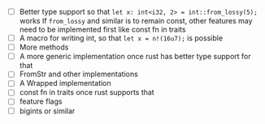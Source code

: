 - [ ] Better type support so that `let x: int<i32, 2> = int::from_lossy(5);` works
  If `from_lossy` and similar is to remain const, other features may need to be implemented first like const fn in traits
- [ ] A macro for writing int, so that `let x = n!(16u7);` is possible
- [ ] More methods
- [ ] A more generic implementation once rust has better type support for that
- [ ] FromStr and other implementations
- [ ] A Wrapped implementation
- [ ] const fn in traits once rust supports that
- [ ] feature flags
- [ ] bigints or similar